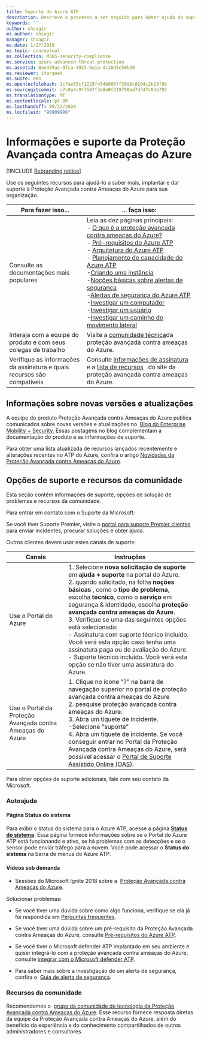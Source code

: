 ```yaml
---
title: Suporte do Azure ATP
description: Descreve o processo a ser seguido para obter ajuda do suporte do Azure ATP.
keywords: ''
author: shsagir
ms.author: shsagir
manager: shsagir
ms.date: 1/27/2019
ms.topic: conceptual
ms.collection: M365-security-compliance
ms.service: azure-advanced-threat-protection
ms.assetid: 8ae459ac-9fca-4923-9a1a-dc10d5c50b29
ms.reviewer: itargoet
ms.suite: ems
ms.openlocfilehash: 1c7ae55cf1225f434b086ff3998c0104c2b13f8b
ms.sourcegitcommit: c7c0a4c9f7507f3e8e0f219798ed7d347c03e792
ms.translationtype: MT
ms.contentlocale: pt-BR
ms.lasthandoff: 09/22/2020
ms.locfileid: "90909996"
---
```

# <a name="azure-advanced-threat-protection-information-and-support"></a>Informações e suporte da Proteção Avançada contra Ameaças do Azure 


[!INCLUDE [Rebranding notice](includes/rebranding.md)]

Use os seguintes recursos para ajudá-lo a saber mais, implantar e dar suporte à Proteção Avançada contra Ameaças do Azure para sua organização.

|Para fazer isso...|... faça isso:|
|----|----|
|Consulte as documentações mais populares|Leia as dez páginas principais:<br>- [O que é a proteção avançada contra ameaças do Azure?](what-is.md)<br>- [Pré-requisitos do Azure ATP](prerequisites.md)<br>- [Arquitetura do Azure ATP](architecture.md)<br>- [Planejamento de capacidade do Azure ATP](capacity-planning.md)<br>-[Criando uma instância](install-step1.md)<br>-[Noções básicas sobre alertas de segurança](understanding-security-alerts.md)<br>-[Alertas de segurança do Azure ATP](suspicious-activity-guide.md)<br>-[Investigar um computador](investigate-a-computer.md)<br>-[Investigar um usuário](investigate-a-user.md)<br>-[Investigar um caminho de movimento lateral](investigate-lateral-movement-path.md)
|Interaja com a equipe do produto e com seus colegas de trabalho|Visite a [comunidade técnica](https://techcommunity.microsoft.com/t5/Azure-Advanced-Threat-Protection/bd-p/AzureAdvancedThreatProtection)da   proteção avançada contra ameaças do Azure.|
|Verifique as informações da assinatura e quais recursos são compatíveis|Consulte [informações de assinatura](https://www.microsoft.com/cloud-platform/azure-information-protection-pricing)   e a [lista de recursos](https://www.microsoft.com/cloud-platform/azure-information-protection-features)   do site da proteção avançada contra ameaças do Azure.|

## <a name="information-about-new-releases-and-updates"></a>Informações sobre novas versões e atualizações

A equipe do produto Proteção Avançada contra Ameaças do Azure publica comunicados sobre novas versões e atualizações no  [Blog do Enterprise Mobility + Security.](https://cloudblogs.microsoft.com/enterprisemobility/author/microsoft-advanced-threat-analytics-team/)
Essas postagens no blog complementam a documentação do produto e as informações de suporte.

Para obter uma lista atualizada de recursos lançados recentemente e alterações recentes no ATP do Azure, confira o artigo [Novidades da Proteção Avançada contra Ameaças do Azure](whats-new.md).

## <a name="support-options-and-community-resources"></a>Opções de suporte e recursos da comunidade

Esta seção contém informações de suporte, opções de solução de problemas e recursos da comunidade.

Para entrar em contato com o Suporte da Microsoft:

Se você tiver Suporte Premier, visite o [portal para suporte Premier clientes](https://premier.microsoft.com/)   para enviar incidentes, procurar soluções e obter ajuda.

Outros clientes devem usar estes canais de suporte:

| Canais|Instruções|
|------|-----|
|Use o Portal do Azure|1. Selecione **nova solicitação de suporte** em **ajuda + suporte** na portal do Azure. <br>2. quando solicitado, na folha **noções básicas** , como o **tipo de problema**, escolha **técnico**, como o **serviço** em segurança & identidade, escolha **proteção avançada contra ameaças do Azure**. <br>3. Verifique se uma das seguintes opções está selecionada:<br>- Assinatura com suporte técnico incluído. Você verá esta opção caso tenha uma assinatura paga ou de avaliação do Azure.<br>- Suporte técnico incluído. Você verá esta opção se não tiver uma assinatura do Azure.|
|Use o Portal da Proteção Avançada contra Ameaças do Azure| 1. Clique no ícone "?" na barra de navegação superior no portal de proteção avançada contra ameaças do Azure<br>2. pesquise proteção avançada contra ameaças do Azure.<br>3. Abra um tíquete de incidente.<br>-Selecione "suporte"<br>4. Abra um tíquete de incidente. Se você conseguir entrar no Portal da Proteção Avançada contra Ameaças do Azure, será possível acessar o [Portal de Suporte Assistido Online (OAS)](https://support.microsoft.com/assistedsupportproducts). |

Para obter opções de suporte adicionais, fale com seu contato da Microsoft.

### <a name="self-help"></a>Autoajuda

#### <a name="system-status-page"></a>Página Status do sistema

Para exibir o status do sistema para o Azure ATP, acesse a página [**Status do sistema**](https://health.atp.azure.com/). Essa página fornece informações sobre se o Portal do Azure ATP está funcionando e ativo, se há problemas com as detecções e se o sensor pode enviar tráfego para a nuvem. Você pode acessar o **Status do sistema** na barra de menus do Azure ATP.

#### <a name="on-demand-videos"></a>Vídeos sob demanda

- Sessões do Microsoft Ignite 2018 sobre a  [Proteção Avançada contra Ameaças do Azure](https://myignite.techcommunity.microsoft.com/sessions?t=%257B%2522from%2522%253A%25222018-09-23T08%253A00%253A00-04%253A00%2522%252C%2522to%2522%253A%25222018-09-28T19%253A00%253A00-04%253A00%2522%257D&q=azure%2520advanced%2520threat%2520protection#ignite-html-anchor).

Solucionar problemas:

- Se você tiver uma dúvida sobre como algo funciona, verifique se ela já foi respondida em [Perguntas frequentes](technical-faq.md).

- Se você tiver uma dúvida sobre um pré-requisito da Proteção Avançada contra Ameaças do Azure, consulte [Pré-requisitos do Azure ATP](prerequisites.md).

- Se você tiver o Microsoft defender ATP implantado em seu ambiente e quiser integrá-lo com a proteção avançada contra ameaças do Azure, consulte [integrar com o Microsoft defender ATP](integrate-msde.md).

- Para saber mais sobre a investigação de um alerta de segurança, confira o  [Guia de alerta de segurança](suspicious-activity-guide.md).

### <a name="community-resources"></a>Recursos da comunidade

Recomendamos o  [grupo da comunidade de tecnologia da Proteção Avançada contra Ameaças do Azure](https://aka.ms/azureatpcommunity). Esse recurso fornece resposta diretas da equipe da Proteção Avançada contra Ameaças do Azure, além do benefício da experiência e do conhecimento compartilhados de outros administradores e consultores.
